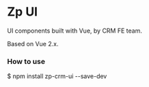 # Zp UI

UI components built with Vue, by CRM FE team.

Based on Vue 2.x.

### How to use
$ npm install zp-crm-ui --save-dev
